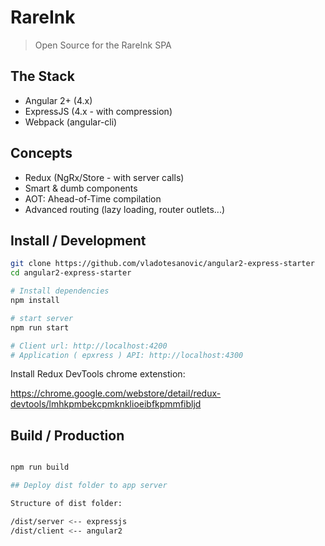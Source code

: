 # RareInk

> Open Source for the RareInk SPA

## The Stack

- Angular 2+ (4.x)
- ExpressJS (4.x - with compression)
- Webpack (angular-cli)

## Concepts

- Redux (NgRx/Store - with server calls)
- Smart & dumb components
- AOT: Ahead-of-Time compilation
- Advanced routing (lazy loading, router outlets...)

## Install / Development

```bash
git clone https://github.com/vladotesanovic/angular2-express-starter
cd angular2-express-starter

# Install dependencies
npm install

# start server
npm run start

# Client url: http://localhost:4200
# Application ( epxress ) API: http://localhost:4300
```

Install Redux DevTools chrome extenstion:

https://chrome.google.com/webstore/detail/redux-devtools/lmhkpmbekcpmknklioeibfkpmmfibljd

## Build / Production

```bash

npm run build

## Deploy dist folder to app server

Structure of dist folder:

/dist/server <-- expressjs
/dist/client <-- angular2

```
